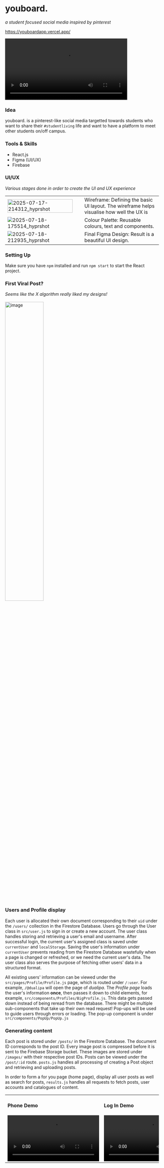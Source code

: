 # youboard.

<i align="center">a student focused social media inspired by pinterest</i>

https://youboardapp.vercel.app/

<video height="200px" src="https://github.com/user-attachments/assets/21bdf6af-9761-4b05-8d51-53a9b3353e9e"></video>




### Idea 
youboard. is a pinterest-like social media targetted towards students who want to share their `#studentliving` life and want to have a platform to meet other students on/off campus.

### Tools & Skills
- React.js
- Figma (UI/UX)
- Firebase

### UI/UX
_Various stages done in order to create the UI and UX experience_

<table>
  <tr>
    <td  width="50%"><img width="95%" align="center" alt="2025-07-17-214312_hyprshot" src="https://github.com/user-attachments/assets/10d09a13-76e0-43c5-a861-ad7a6c7219da" /></td>
    <td>Wireframe: Defining the basic UI layout. The wireframe helps visualise how well the UX is</td>
  </tr>

<tr>
  <td width="50%"><img alt="2025-07-18-175514_hyprshot" src="https://github.com/user-attachments/assets/1544667c-5a87-4c22-aff6-cb0d3f29ded1" /></td>
  <td>Colour Palette: Reusable colours, text and components.</td>
</tr>

<tr>
  <td width="50%"><img alt="2025-07-18-212935_hyprshot" src="https://github.com/user-attachments/assets/7d2c7cf5-3fa7-405f-a06d-4c7814f2e275" /></td>
  <td>Final Figma Design: Result is a beautiful UI design.</td>
</tr>
</table>

### Setting Up 
Make sure you have `npm` installed and run `npm start` to start the React project.

### First Viral Post?

_Seems like the X algorithm really liked my designs!_
<br />
<br />
<img width="50%" alt="image" src="https://github.com/user-attachments/assets/47e0c3e4-3f4b-4694-a9ed-d0e0b0cd6a6e" />

### Users and Profile display

Each user is allocated their own document corresponding to their `uid` under the `/users/` collection in the Firestore Database. Users go through the User class in `src/user.js` to sign in or create a new account. The user class handles storing and retrieving a user's email and username. After successful login, the current user's assigned class is saved under `currentUser` and `localStorage`. Saving the user's information under `currentUser` prevents reading from the Firestore Database wastefully when a page is changed or refreshed, or we need the current user's data. The user class also serves the purpose of fetching other users' data in a structured format.

All existing users' information can be viewed under the `src/pages/Profile/Profile.js` page, which is routed under `/:user`. For example, `/@dualipa` will open the page of *dualipa*. The *Profile page* loads the user's information **once**, then passes it down to child elements, for example, `src/components/Profiles/BigProfile.js`. This data gets passed down instead of being reread from the database. There might be multiple sub-components that take up their own read request! Pop-ups will be used to guide users through errors or loading. The pop-up component is under `src/components/PopUp/PopUp.js`

### Generating content

Each post is stored under `/posts/` in the Firestore Database. The document ID corresponds to the post ID. Every image post is compressed before it is sent to the Firebase Storage bucket. These images are stored under `/images/` with their respective post IDs. Posts can be viewed under the `/post/:id` route. `posts.js` handles all processing of creating a Post object and retrieving and uploading posts. 

In order to form a for you page (home page), display all user posts as well as search for posts, `results.js` handles all requests to fetch posts, user accounts and catalogues of content.



<table>
  <tr>
    <td width="40%">
     <h4>Phone Demo</h4>
      <video src="https://github.com/user-attachments/assets/d9041f43-e762-466c-bf64-1b39833e566e"></video>
    </td>
    <td width="40%">
      <h4>Log In Demo</h4>
       <video src="https://github.com/user-attachments/assets/09cfeb77-971a-457a-b1ea-b58f79272bed"></video>
    </td>
  </tr>
</table>








